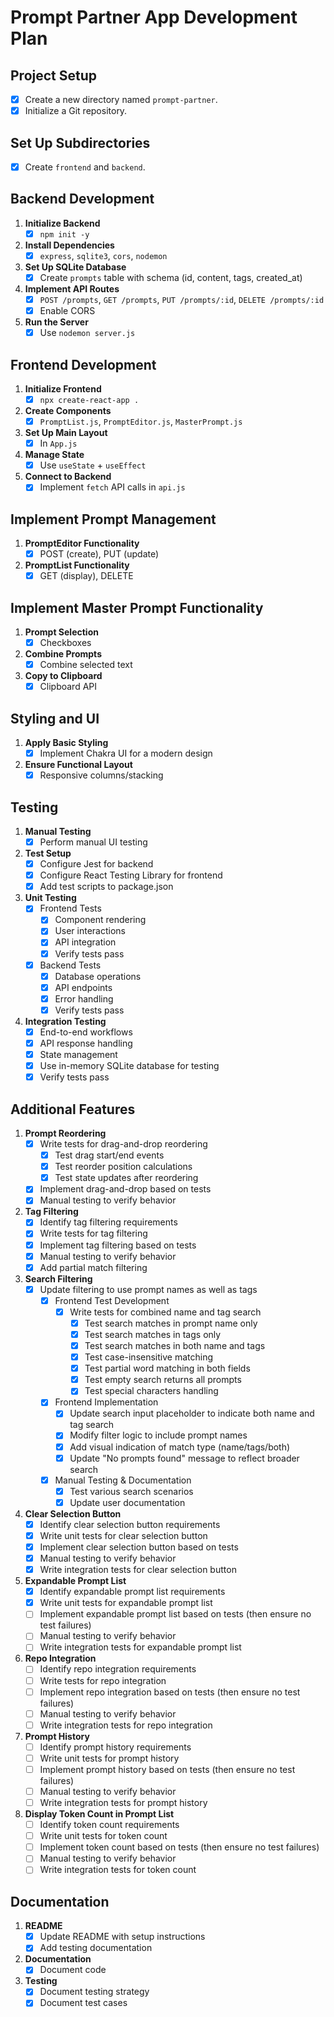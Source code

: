 # Prompt Partner App Development Plan

## Project Setup
- [X] Create a new directory named `prompt-partner`.
- [X] Initialize a Git repository.

## Set Up Subdirectories
- [X] Create `frontend` and `backend`.

## Backend Development
1. **Initialize Backend**  
   - [X] `npm init -y`
2. **Install Dependencies**  
   - [X] `express`, `sqlite3`, `cors`, `nodemon`
3. **Set Up SQLite Database**  
   - [X] Create `prompts` table with schema (id, content, tags, created_at)
4. **Implement API Routes**  
   - [X] `POST /prompts`, `GET /prompts`, `PUT /prompts/:id`, `DELETE /prompts/:id`
   - [X] Enable CORS
5. **Run the Server**  
   - [X] Use `nodemon server.js`

## Frontend Development
1. **Initialize Frontend**  
   - [X] `npx create-react-app .`
2. **Create Components**  
   - [X] `PromptList.js`, `PromptEditor.js`, `MasterPrompt.js`
3. **Set Up Main Layout**  
   - [X] In `App.js`
4. **Manage State**  
   - [X] Use `useState` + `useEffect`
5. **Connect to Backend**  
   - [X] Implement `fetch` API calls in `api.js`

## Implement Prompt Management
1. **PromptEditor Functionality**  
   - [X] POST (create), PUT (update)
2. **PromptList Functionality**  
   - [X] GET (display), DELETE

## Implement Master Prompt Functionality
1. **Prompt Selection**  
   - [X] Checkboxes
2. **Combine Prompts**  
   - [X] Combine selected text
3. **Copy to Clipboard**  
   - [X] Clipboard API

## Styling and UI
1. **Apply Basic Styling**  
   - [X] Implement Chakra UI for a modern design
2. **Ensure Functional Layout**  
   - [X] Responsive columns/stacking

## Testing
1. **Manual Testing**  
   - [X] Perform manual UI testing
2. **Test Setup**
   - [X] Configure Jest for backend
   - [X] Configure React Testing Library for frontend
   - [X] Add test scripts to package.json
3. **Unit Testing**
   - [X] Frontend Tests
     - [X] Component rendering
     - [X] User interactions
     - [X] API integration
     - [X] Verify tests pass
   - [X] Backend Tests
     - [X] Database operations
     - [X] API endpoints
     - [X] Error handling
     - [X] Verify tests pass
4. **Integration Testing**
   - [X] End-to-end workflows
   - [X] API response handling
   - [X] State management
   - [X] Use in-memory SQLite database for testing
   - [X] Verify tests pass

## Additional Features
1. **Prompt Reordering**
   - [X] Write tests for drag-and-drop reordering
     - [X] Test drag start/end events
     - [X] Test reorder position calculations
     - [X] Test state updates after reordering
   - [X] Implement drag-and-drop based on tests
   - [X] Manual testing to verify behavior
2. **Tag Filtering**
   - [X] Identify tag filtering requirements
   - [X] Write tests for tag filtering
   - [X] Implement tag filtering based on tests
   - [X] Manual testing to verify behavior
   - [X] Add partial match filtering
3. **Search Filtering**
   - [X] Update filtering to use prompt names as well as tags
     - [X] Frontend Test Development
       - [X] Write tests for combined name and tag search
         - [X] Test search matches in prompt name only
         - [X] Test search matches in tags only
         - [X] Test search matches in both name and tags
         - [X] Test case-insensitive matching
         - [X] Test partial word matching in both fields
         - [X] Test empty search returns all prompts
         - [X] Test special characters handling
     - [X] Frontend Implementation
       - [X] Update search input placeholder to indicate both name and tag search
       - [X] Modify filter logic to include prompt names
       - [X] Add visual indication of match type (name/tags/both)
       - [X] Update "No prompts found" message to reflect broader search
     - [X] Manual Testing & Documentation
       - [X] Test various search scenarios
       - [X] Update user documentation
4. **Clear Selection Button**
   - [X] Identify clear selection button requirements
   - [X] Write unit tests for clear selection button
   - [X] Implement clear selection button based on tests
   - [X] Manual testing to verify behavior
   - [X] Write integration tests for clear selection button
5. **Expandable Prompt List**
   - [X] Identify expandable prompt list requirements
   - [X] Write unit tests for expandable prompt list
   - [ ] Implement expandable prompt list based on tests (then ensure no test failures)
   - [ ] Manual testing to verify behavior
   - [ ] Write integration tests for expandable prompt list
6. **Repo Integration**
   - [ ] Identify repo integration requirements
   - [ ] Write tests for repo integration
   - [ ] Implement repo integration based on tests (then ensure no test failures)
   - [ ] Manual testing to verify behavior
   - [ ] Write integration tests for repo integration
7. **Prompt History**
   - [ ] Identify prompt history requirements
   - [ ] Write unit tests for prompt history
   - [ ] Implement prompt history based on tests (then ensure no test failures)
   - [ ] Manual testing to verify behavior
   - [ ] Write integration tests for prompt history
8. **Display Token Count in Prompt List**
   - [ ] Identify token count requirements
   - [ ] Write unit tests for token count
   - [ ] Implement token count based on tests (then ensure no test failures)
   - [ ] Manual testing to verify behavior
   - [ ] Write integration tests for token count

## Documentation
1. **README**
   - [X] Update README with setup instructions
   - [X] Add testing documentation
2. **Documentation**
   - [X] Document code
3. **Testing**
   - [X] Document testing strategy
   - [X] Document test cases